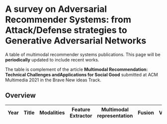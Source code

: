 # A survey on Adversarial Recommender Systems: from Attack/Defense strategies to Generative Adversarial Networks

A table of multimodal recommender systems publications. This page will be ****periodically**** updated to include recent works.

The table is complement of the article **Multimodal Recommendation: Technical Challenges andApplications for Social Good** submitted at ACM Multimedia 2021 in the Brave New ideas Track.



## Overview

| Year        | Title           | Modalities       |   Feature Extractor     | Multimodal representation |Fusion | Venue    | Link        |  Code      |
|-------|--------|--------|--------|-----------|---------------|---------| ---------------|---------|
